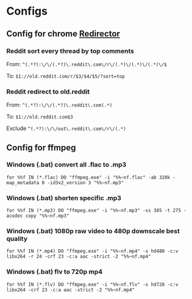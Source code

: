 # Configs

## Config for chrome [Redirector](https://chrome.google.com/webstore/detail/redirector/ocgpenflpmgnfapjedencafcfakcekcd/related?hl=en-US)

### Reddit sort every thread by top comments
From: ``
^(.*?):\/\/(.*?)\.reddit\.com\/r\/(.*)\/(.*)\/(.*)\/$
``

To: ``
$1://old.reddit.com/r/$3/$4/$5/?sort=top
``

### Reddit redirect to old.reddit
From: ``
^(.*?):\/\/(.*?)\.reddit\.com(.*)
``

To: ``
$1://old.reddit.com$3
``

Exclude ``
^(.*?):\/\/out\.reddit\.com\/r\/(.*)
``

## Config for ffmpeg

### Windows (.bat) convert all .flac to .mp3
``for %%f IN (*.flac) DO "ffmpeg.exe" -i "%%~nf.flac" -ab 320k -map_metadata 0 -id3v2_version 3 "%%~nf.mp3"
``
### Windows (.bat) shorten specific .mp3
``for %%f IN (*.mp3) DO "ffmpeg.exe" -i "%%~nf.mp3" -ss 385 -t 275 -acodec copy "%%~nf.mp3"``

### Windows (.bat) 1080p raw video to 480p downscale best quality
``for %%f IN (*.mp4) DO "ffmpeg.exe" -i "%%~nf.mp4" -s hd480 -c:v libx264 -r 24 -crf 23 -c:a aac -strict -2 "%%~nf.mp4"``

### Windows (.bat) flv to 720p mp4
``for %%f IN (*.flv) DO "ffmpeg.exe" -i "%%~nf.flv" -s hd720 -c:v libx264 -crf 23 -c:a aac -strict -2 "%%~nf.mp4"``
